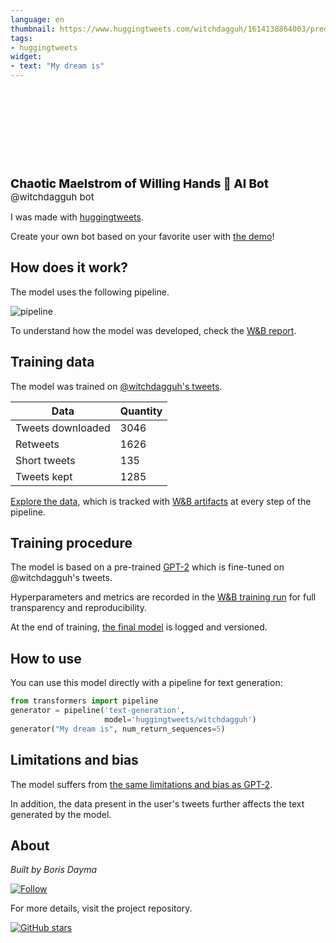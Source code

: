 ```yaml
---
language: en
thumbnail: https://www.huggingtweets.com/witchdagguh/1614138864003/predictions.png
tags:
- huggingtweets
widget:
- text: "My dream is"
---
```


<div>
<div style="width: 132px; height:132px; border-radius: 50%; background-size: cover; background-image: url('https://pbs.twimg.com/profile_images/1184495597967106049/BPXCzXkd_400x400.jpg')">
</div>
<div style="margin-top: 8px; font-size: 19px; font-weight: 800">Chaotic Maelstrom of Willing Hands 🤖 AI Bot </div>
<div style="font-size: 15px">@witchdagguh bot</div>
</div>

I was made with [huggingtweets](https://github.com/borisdayma/huggingtweets).

Create your own bot based on your favorite user with [the demo](https://colab.research.google.com/github/borisdayma/huggingtweets/blob/master/huggingtweets-demo.ipynb)!

## How does it work?

The model uses the following pipeline.

![pipeline](https://github.com/borisdayma/huggingtweets/blob/master/img/pipeline.png?raw=true)

To understand how the model was developed, check the [W&B report](https://app.wandb.ai/wandb/huggingtweets/reports/HuggingTweets-Train-a-model-to-generate-tweets--VmlldzoxMTY5MjI).

## Training data

The model was trained on [@witchdagguh's tweets](https://twitter.com/witchdagguh).

| Data | Quantity |
| --- | --- |
| Tweets downloaded | 3046 |
| Retweets | 1626 |
| Short tweets | 135 |
| Tweets kept | 1285 |

[Explore the data](https://wandb.ai/wandb/huggingtweets/runs/1tqwxgqa/artifacts), which is tracked with [W&B artifacts](https://docs.wandb.com/artifacts) at every step of the pipeline.

## Training procedure

The model is based on a pre-trained [GPT-2](https://huggingface.co/gpt2) which is fine-tuned on @witchdagguh's tweets.

Hyperparameters and metrics are recorded in the [W&B training run](https://wandb.ai/wandb/huggingtweets/runs/3ng9fmxq) for full transparency and reproducibility.

At the end of training, [the final model](https://wandb.ai/wandb/huggingtweets/runs/3ng9fmxq/artifacts) is logged and versioned.

## How to use

You can use this model directly with a pipeline for text generation:

```python
from transformers import pipeline
generator = pipeline('text-generation',
                     model='huggingtweets/witchdagguh')
generator("My dream is", num_return_sequences=5)
```

## Limitations and bias

The model suffers from [the same limitations and bias as GPT-2](https://huggingface.co/gpt2#limitations-and-bias).

In addition, the data present in the user's tweets further affects the text generated by the model.

## About

*Built by Boris Dayma*

[![Follow](https://img.shields.io/twitter/follow/borisdayma?style=social)](https://twitter.com/intent/follow?screen_name=borisdayma)

For more details, visit the project repository.

[![GitHub stars](https://img.shields.io/github/stars/borisdayma/huggingtweets?style=social)](https://github.com/borisdayma/huggingtweets)
